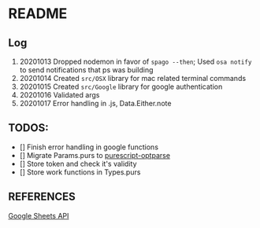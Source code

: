# README
## Log
1. 20201013 Dropped nodemon in favor of `spago --then`; Used `osa notify` to send notifications that ps was building
2. 20201014 Created `src/OSX` library for mac related terminal commands
3. 20201015 Created `src/Google` library for google authentication
4. 20201016 Validated args
5. 20201017 Error handling in .js, Data.Either.note

## TODOS:
- [] Finish error handling in google functions
- [] Migrate Params.purs to [purescript-optparse](https://pursuit.purescript.org/packages/purescript-optparse/3.0.0)
- [] Store token and check it's validity
- [] Store work functions in Types.purs

## REFERENCES
[Google Sheets
API](https://developers.google.com/sheets/api/reference/rest/v4/spreadsheets.values/batchGet)
